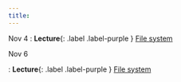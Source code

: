 ```yaml
---
title:
---
```


Nov 4
: **Lecture**{: .label .label-purple } [File system](#)

Nov 6

: **Lecture**{: .label .label-purple } [File system](#)

